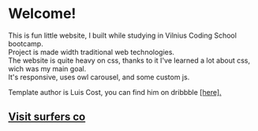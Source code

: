 # Welcome!

This is fun little website, I built while studying in Vilnius Coding School bootcamp.  
Project is made width traditional web technologies.  
The website is quite heavy on css, thanks to it I've learned a lot about css, wich was my main goal.  
It's responsive, uses owl carousel, and some custom js.

Template author is Luis Cost, you can find him on dribbble [[here].](https://dribbble.com/shots/3364448-Surfers-Co-FREE-PSD-Template)

## [Visit surfers co](https://evaldasaidukas.github.io/)
